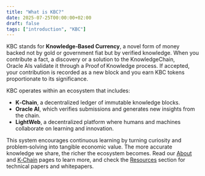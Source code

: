 ```yaml
---
title: "What is KBC?"
date: 2025-07-25T00:00:00+02:00
draft: false
tags: ["introduction", "KBC"]
---
```


KBC stands for **Knowledge‑Based Currency**, a novel form of money backed not by gold or government fiat but by verified knowledge. When you contribute a fact, a discovery or a solution to the KnowledgeChain, Oracle AIs validate it through a Proof of Knowledge process. If accepted, your contribution is recorded as a new block and you earn KBC tokens proportionate to its significance.

KBC operates within an ecosystem that includes:

- **K‑Chain**, a decentralized ledger of immutable knowledge blocks.
- **Oracle AI**, which verifies submissions and generates new insights from the chain.
- **LightWeb**, a decentralized platform where humans and machines collaborate on learning and innovation.

This system encourages continuous learning by turning curiosity and problem‑solving into tangible economic value. The more accurate knowledge we share, the richer the ecosystem becomes. Read our [About](/about/) and [K‑Chain](/k-chain/) pages to learn more, and check the [Resources](/resources/) section for technical papers and whitepapers.
